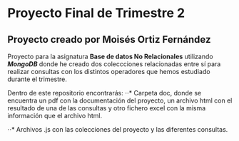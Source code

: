 # Proyecto Final de Trimestre 2
## Proyecto creado por Moisés Ortiz Fernández

Proyecto para la asignatura **Base de datos No Relacionales** utilizando **_MongoDB_** donde he creado dos coleccciones relacionadas entre sí para realizar consultas con los distintos operadores que hemos estudiado durante el trimestre.

Dentro de este repositorio encontrarás:
⋅⋅* Carpeta doc, donde se encuentra un pdf con la documentación del proyecto, un archivo html con el resultado de una de las consultas y otro fichero excel con la misma información que el archivo html.

⋅⋅* Archivos .js con las colecciones del proyecto y las diferentes consultas.
